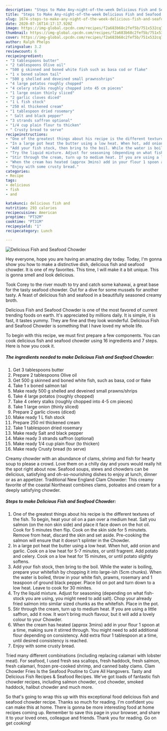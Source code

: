 ```yaml
---
description: "Steps to Make Any-night-of-the-week Delicious Fish and Seafood Chowder"
title: "Steps to Make Any-night-of-the-week Delicious Fish and Seafood Chowder"
slug: 1674-steps-to-make-any-night-of-the-week-delicious-fish-and-seafood-chowder
date: 2020-07-16T14:17:17.920Z
image: https://img-global.cpcdn.com/recipes/f2a683b68c2fef5b/751x532cq70/delicious-fish-and-seafood-chowder-recipe-main-photo.jpg
thumbnail: https://img-global.cpcdn.com/recipes/f2a683b68c2fef5b/751x532cq70/delicious-fish-and-seafood-chowder-recipe-main-photo.jpg
cover: https://img-global.cpcdn.com/recipes/f2a683b68c2fef5b/751x532cq70/delicious-fish-and-seafood-chowder-recipe-main-photo.jpg
author: Ralph Phelps
ratingvalue: 3.2
reviewcount: 6
recipeingredient:
- "3 tablespoons butter"
- "2 tablespoons Olive oil"
- "500 g skinned and boned white fish such as basa cod or flake"
- "1 x boned salmon tail"
- "500 g shelled and deveined small prawnsshrips"
- "4 large potatos roughly chopped"
- "4 celery stalks roughly chopped into 45 cm pieces"
- "1 large onion thinly sliced"
- "2 garlic cloves diced"
- "1 L fish stock"
- "250 ml thickened cream"
- "1 tablespoon dried rosemary"
- " Salt and black pepper"
- "3 strands saffron optional"
- "1/4 cup plain flour to thicken"
- " Crusty bread to serve"
recipeinstructions:
- "One of the greatest things about his recipe is the different textures of the fish. To begin, heat your oil on a pan over a medium heat. Salt you salmon (on the non skin side) and place it face down on the hot oil. Cook for 5 minutes then flip. Cook on the skin side for 5 minutets. Remove from heat, discard the skin and set aside. Pre-cooking the salmon will ensure that it doesn&#39;t splinter in the Chowder."
- "In a large pot heat the butter using a low heat. When hot, add onion and garlic. Cook on a low heat for 5-7 minutes, or until fragrent. Add potato and celery. Cook on a low heat for 15 minutes, or until potato slightly softens."
- "Add your fish stock, then bring to the boil. While the water is boiling, prepare your whitefish by chopping it into large-ish (5cm chunks). When the water is boiled, throw in your white fish, prawns, rosemary and 1 teaspoon of ground black pepper. Place lid on pot and turn down to a low heat. Leave to cook for 30 minites."
- "Try the liquid mixture. Adjust for seasoning (depending on what fish-stock you are using, you might need to add salt). Chop your already fried salmon into similar sized chunks as the whitefish. Place in the pot."
- "Stir through the cream, turn up to medium heat. If you are using a little saffron, add it now. It won&#39;t bring much flavour, but it will add a lovely colour to your Chowder."
- "When the cream has heated (approx 3mins) add in your flour 1 spoon at a time, making sure it stirred through. You might need to add additional flour depending on consistency. Add extra flour 1 tablespoon at a time, until desired consistency is reached."
- "Enjoy with some crusty bread."
categories:
- Recipe
tags:
- delicious
- fish
- and

katakunci: delicious fish and 
nutrition: 293 calories
recipecuisine: American
preptime: "PT32M"
cooktime: "PT31M"
recipeyield: "1"
recipecategory: Lunch

---
```



![Delicious Fish and Seafood Chowder](https://img-global.cpcdn.com/recipes/f2a683b68c2fef5b/751x532cq70/delicious-fish-and-seafood-chowder-recipe-main-photo.jpg)

Hey everyone, hope you are having an amazing day today. Today, I'm gonna show you how to make a distinctive dish, delicious fish and seafood chowder. It is one of my favorites. This time, I will make it a bit unique. This is gonna smell and look delicious.

Took Corey to the river mouth to try and catch some kahawai, a great base for the tasty seafood chowder. Out for a dive for some mussels for another tasty. A feast of delicious fish and seafood in a beautifully seasoned creamy broth.

Delicious Fish and Seafood Chowder is one of the most favored of current trending foods on earth. It's appreciated by millions daily. It is simple, it is fast, it tastes yummy. They are fine and they look wonderful. Delicious Fish and Seafood Chowder is something that I have loved my whole life.


To begin with this recipe, we must first prepare a few components. You can cook delicious fish and seafood chowder using 16 ingredients and 7 steps. Here is how you cook it.

<!--inarticleads1-->

##### The ingredients needed to make Delicious Fish and Seafood Chowder:

1. Get 3 tablespoons butter
1. Prepare 2 tablespoons Olive oil
1. Get 500 g skinned and boned white fish, such as basa, cod or flake
1. Take 1 x boned salmon tail
1. Make ready 500 g shelled and deveined small prawns/shrips
1. Take 4 large potatos (roughly chopped)
1. Take 4 celery stalks (roughly chopped into 4-5 cm pieces)
1. Take 1 large onion (thinly sliced)
1. Prepare 2 garlic cloves (diced)
1. Make ready 1 L fish stock
1. Prepare 250 ml thickened cream
1. Take 1 tablespoon dried rosemary
1. Make ready  Salt and black pepper
1. Make ready 3 strands saffron (optional)
1. Make ready 1/4 cup plain flour (to thicken)
1. Make ready  Crusty bread (to serve)


Creamy chowder with an abundance of clams, shrimp and fish for hearty soup to please a crowd. Love them on a chilly day and yours would really hit the spot right about now. Seafood soups, stews and chowders can be delicious, satisfying and oh-so-nourishing dishes to enjoy at lunch, dinner or as an appetizer. Traditional New England Clam Chowder: This creamy favorite of the coastal Northeast combines clams, potoatos and cream for a deeply satisfying chowder. 

<!--inarticleads2-->

##### Steps to make Delicious Fish and Seafood Chowder:

1. One of the greatest things about his recipe is the different textures of the fish. To begin, heat your oil on a pan over a medium heat. Salt you salmon (on the non skin side) and place it face down on the hot oil. Cook for 5 minutes then flip. Cook on the skin side for 5 minutets. Remove from heat, discard the skin and set aside. Pre-cooking the salmon will ensure that it doesn&#39;t splinter in the Chowder.
1. In a large pot heat the butter using a low heat. When hot, add onion and garlic. Cook on a low heat for 5-7 minutes, or until fragrent. Add potato and celery. Cook on a low heat for 15 minutes, or until potato slightly softens.
1. Add your fish stock, then bring to the boil. While the water is boiling, prepare your whitefish by chopping it into large-ish (5cm chunks). When the water is boiled, throw in your white fish, prawns, rosemary and 1 teaspoon of ground black pepper. Place lid on pot and turn down to a low heat. Leave to cook for 30 minites.
1. Try the liquid mixture. Adjust for seasoning (depending on what fish-stock you are using, you might need to add salt). Chop your already fried salmon into similar sized chunks as the whitefish. Place in the pot.
1. Stir through the cream, turn up to medium heat. If you are using a little saffron, add it now. It won&#39;t bring much flavour, but it will add a lovely colour to your Chowder.
1. When the cream has heated (approx 3mins) add in your flour 1 spoon at a time, making sure it stirred through. You might need to add additional flour depending on consistency. Add extra flour 1 tablespoon at a time, until desired consistency is reached.
1. Enjoy with some crusty bread.


Tried many different combinations (including replacing calamari with lobster meat). For seafood, I used fresh sea scallops, fresh haddock, fresh salmon, fresh calamari, frozen pre-cooked shrimp, and canned baby clams. Clam Chowder Fries Is the Seafood Poutine to Cure All Hangovers. Tasty and Delicious Fish Recipes &amp; Seafood Recipes. We&#39;ve got loads of fantastic fish chowder recipes, including salmon chowder, cod chowder, smoked haddock, halibut chowder and much more. 

So that's going to wrap this up with this exceptional food delicious fish and seafood chowder recipe. Thanks so much for reading. I'm confident you can make this at home. There is gonna be more interesting food at home recipes coming up. Remember to save this page in your browser, and share it to your loved ones, colleague and friends. Thank you for reading. Go on get cooking!
